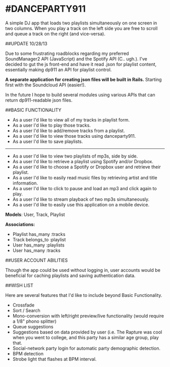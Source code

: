 #DANCEPARTY911
=============

A simple DJ app that loads two playlists simultaneously on one screen in two columns. When you play a track on the left side you are free to scroll and queue a track on the right (and vice-versa).

##UPDATE 10/28/13

Due to some frustrating roadblocks regarding my preferred SoundManager2 API (JavaScript) and the Spotify API (C.. ugh.). I've decided to gut the js front-end and have it read .json for playlist content, essentially making dp911 an API for playlist control.

**A separate application for creating json files will be built in Rails.** Starting first with the Soundcloud API (easier!).

In the future I hope to build several modules using various APIs that can return dp911-readable json files. 

##BASIC FUNCTIONALITY

+ As a user I'd like to view all of my tracks in playlist form.
+ As a user I'd like to play those tracks.
+ As a user I'd like to add/remove tracks from a playlist.
+ As a user I'd like to view those tracks using danceparty911.
+ As a user I'd like to save playlists.

----------
- As a user I'd like to view two playlists of mp3s, side by side.
- As a user I'd like to retrieve a playlist using Spotify and/or Dropbox.
- As a user I'd like to choose a Spotify or Dropbox user and retrieve their playlist.
- As a user I'd like to easily read music files by retrieving artist and title information.
- As a user I'd like to click to pause and load an mp3 and click again to play.
- As a user I'd like to stream playback of two mp3s simultaneously.
- As a user I'd like to easily use this application on a mobile device.

**Models**: User, Track, Playlist

**Associations:**
- Playlist has_many :tracks 
- Track belongs_to :playlist 
- User has_many :playlists 
- User has_many :tracks 

##USER ACCOUNT ABILITIES

Though the app could be used without logging in, user accounts would be beneficial for caching playlists and saving authentication data.

##WISH LIST

Here are several features that I'd like to include beyond Basic Functionality.

- Crossfade
- Sort / Search
- Mono-conversion with left/right preview/live functionality (would require a 1/8" phono splitter)
- Queue suggestions
- Suggestions based on data provided by user (i.e. The Rapture was cool when you went to college, and this party has a similar age group, play that.
- Social-network party login for automatic party demographic detection.
- BPM detection
- Strobe light that flashes at BPM interval.